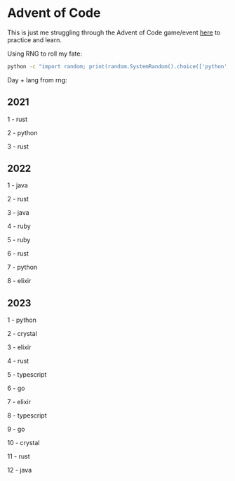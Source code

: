 # Advent of Code 

This is just me struggling through the Advent of Code game/event [here](https://adventofcode.com/) to practice and learn.


Using RNG to roll my fate:

```sh
python -c "import random; print(random.SystemRandom().choice(['python', 'typescript', 'go', 'rust', 'elixir', 'ruby', 'crystal', 'java']))"
```

Day + lang from rng:

## 2021

1 - rust

2 - python

3 - rust

## 2022

1 - java

2 - rust

3 - java

4 - ruby

5 - ruby

6 - rust

7 - python

8 - elixir

## 2023

1 - python

2 - crystal

3 - elixir

4 - rust

5 - typescript 

6 - go

7 - elixir

8 - typescript

9 - go

10 - crystal

11 - rust

12 - java
